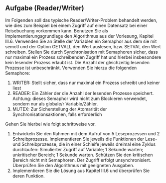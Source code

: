 ## Aufgabe (Reader/Writer)
Im Folgenden soll das typische Reader/Writer-Problem behandelt werden, wie dies zum Beispiel bei einem Zugriff auf einen Datensatz bei einer Reisebuchung vorkommen kann. Benutzen Sie als Implementierungsgrundlage den Algorithmus aus der Vorlesung, Kapitel III.6. Verwenden Sie an Stelle der Variablen ein Semaphor aus dem sie mit semctl und der Option GETVALL den Wert auslesen, bzw. SETVAL den Wert schreiben. Stellen Sie durch Synchronisation mit Semaphoren sicher, dass nur maximal ein Prozess schreibenden Zugriff hat und hierbei insbesondere kein lesender Prozess erlaubt ist. Die Anzahl der gleichzeitig lesenden Prozesse ist unbeschränkt. Verwenden Sie hierzu die folgenden Semaphore:
1. WRITER: Stellt sicher, dass nur maximal ein Prozess schreibt und keiner liest 
2. READER: Ein Zähler der die Anzahl der lesenden Prozesse speichert. Achtung: dieses Semaphor wird nicht zum Blockieren verwendet, sondern nur als globale/r Variable/Zähler. 
3. MUTEX: Zur Sicherstellung der Atomarität der Synchronisationsaktionen, falls erforderlich

Gehen Sie hierbei wie folgt schrittweise vor.
1. Entwickeln Sie den Rahmen mit dem Aufruf von 5 Leseprozessen und 2 Schreibprozesse. Implementieren Sie jeweils die Funktionen der Lese-und Schreibprozesse, die in einer Schleife jeweils dreimal eine Zyklus durchlaufen: Simulierter Zugriff auf Variable; 1 Sekunde warten; unkritischer Bereich; 1 Sekunde warten. Schützen Sie den kritischen Bereich nicht mit Semaphoren. Der Zugriff erfolgt unsynchronisiert. Überprüfen Sie den Algorithmus mit geeigneten Ausgaben.
2. Implementieren Sie die Lösung aus Kapitel III.6 und überprüfen Sie deren Funktion.